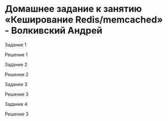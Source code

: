 # Домашнее задание к занятию «Кеширование Redis/memcached» - Волкивский Андрей

Задание 1 

Решение 1


Задание 2

Решение 2




Задание 3

Решение 3




Задание 4


Решение 3
